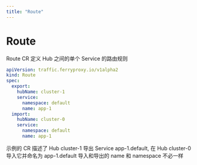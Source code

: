 ```yaml
---
title: "Route"
---
```


# Route

Route CR 定义 Hub 之间的单个 Service 的路由规则

``` yaml
apiVersion: traffic.ferryproxy.io/v1alpha2
kind: Route
spec:
  export:
    hubName: cluster-1
    service:
      namespace: default
      name: app-1
  import:
    hubName: cluster-0
    service:
      namespace: default
      name: app-1
```

示例的 CR 描述了 Hub cluster-1 导出 Service app-1.default, 在 Hub cluster-0 导入它并命名为 app-1.default
导入和导出的 name 和 namespace 不必一样

